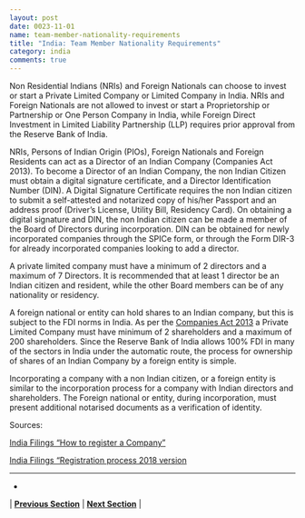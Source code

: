 ```yaml
---
layout: post
date: 0023-11-01
name: team-member-nationality-requirements
title: "India: Team Member Nationality Requirements"
category: india
comments: true
---
```


Non Residential Indians (NRIs) and Foreign Nationals can choose to invest or start a Private Limited Company or Limited Company in India. NRIs and Foreign Nationals are not allowed to invest or start a Proprietorship or Partnership or One Person Company in India, while Foreign Direct Investment in Limited Liability Partnership (LLP) requires prior approval from the Reserve Bank of India.

NRIs, Persons of Indian Origin (PIOs), Foreign Nationals and Foreign Residents can act as a Director of an Indian Company (Companies Act 2013). To become a Director of an Indian Company, the non Indian Citizen must obtain a digital signature certificate, and a Director Identification Number (DIN). A Digital Signature Certificate requires the non Indian citizen to submit a self-attested and notarized copy of his/her Passport and an address proof (Driver’s License, Utility Bill, Residency Card). On obtaining a digital signature and DIN, the non Indian citizen can be made a member of the Board of Directors during incorporation.
DIN can be obtained for newly incorporated companies through the SPICe form, or through the Form DIR-3 for already incorporated companies looking to add a director.

A private limited company must have a minimum of 2 directors and a maximum of 7 Directors. It is recommended that at least 1 director be an Indian citizen and resident, while the other Board members can be of any nationality or residency.

A foreign national or entity can hold shares to an Indian company, but this is subject to the FDI norms in India. As per the [Companies Act 2013](http://www.mca.gov.in/Ministry/pdf/CompaniesAct2013.pdf) a Private Limited Company must have minimum of 2 shareholders and a maximum of 200 shareholders. Since the Reserve Bank of India allows 100% FDI in many of the sectors in India under the automatic route, the process for ownership of shares of an Indian Company by a foreign entity is simple.

Incorporating a company with a non Indian citizen, or a foreign entity is similar to the incorporation process for a company with Indian directors and shareholders. The Foreign national or entity, during incorporation, must present additional notarised documents as a verification of identity. 

Sources:

[India Filings “How to register a Company”](https://www.indiafilings.com/learn/indian-company-registration/)

[India Filings “Registration process 2018 version](https://www.indiafilings.com/learn/company-registration-process-2018-version/)


---

- 


| **[Previous Section]( https://neo-project.github.io/global-blockchain-compliance-hub//india/india-registry-requirements.html)** | **[Next Section]( https://neo-project.github.io/global-blockchain-compliance-hub//india/india-tax-and-auditing-requirements.html)** |
